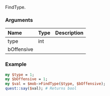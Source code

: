 FindType.
### Arguments
**Name**|**Type**|**Description**
:---|:---|:---
type|int|
bOffensive||

### Example

```perl
my $type = 1;
my $bOffensive = 1;
my $val = $mob->FindType($type, $bOffensive);
quest::say($val); # Returns bool
```